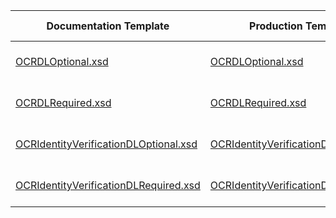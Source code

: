 | Documentation Template            | Production Templates                   | DL  Required  | Verify  ID  | Certification Terminal ID  |
|-----------------------------------|-----|---------------|-------------|----------------------------|
| [OCRDLOptional.xsd](OCRDLOptional.xsd) |   [OCRDLOptional.xsd](https://demo.eftchecks.com/webservices/Schemas/c21/OCRDLOptional.xsd)                   |               |             | 4110 / 4120/ 4130 / 4210        |
| [OCRDLRequired.xsd](OCRDLRequired.xsd) |  [OCRDLRequired.xsd](https://demo.eftchecks.com/webservices/Schemas/c21/OCRDLRequired.xsd)                   | X             |             | 4111 / 4121 / 4131 / 4211        |
| [OCRIdentityVerificationDLOptional.xsd](OCRIdentityVerificationDLOptional.xsd) | [OCRIdentityVerificationDLOptional.xsd](https://demo.eftchecks.com/webservices/Schemas/c21/OCRIdentityVerificationDLOptional.xsd) |               | X           | 4112 / 4122 / 4132 / 4212        |
| [OCRIdentityVerificationDLRequired.xsd](OCRIdentityVerificationDLRequired.xsd) | [OCRIdentityVerificationDLRequired.xsd](https://demo.eftchecks.com/webservices/Schemas/c21/OCRIdentityVerificationDLRequired.xsd) | X             | X           | 4113 / 4123 / 4133 / 4213        |

